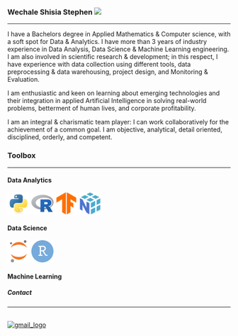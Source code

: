 ### Wechale Shisia Stephen <img src="https://raw.githubusercontent.com/MartinHeinz/MartinHeinz/master/wave.gif" width="30px">

---
I have a Bachelors degree in Applied Mathematics & Computer science, with a soft spot for Data & Analytics. I have more than 3 years of industry experience in Data Analysis, Data Science & Machine Learning engineering. I am also involved in scientific research & development; in this respect, I have experience with data collection using different tools, data preprocessing & data warehousing, project design, and Monitoring & Evaluation. 

I am enthusiastic and keen on learning about emerging technologies and their integration in applied Artificial Intelligence in solving real-world problems, betterment of human lives, and corporate profitability. 

I am an integral & charismatic team player: I can work collaboratively for the achievement of a common goal. 
I am objective, analytical, detail oriented, disciplined, orderly, and competent.

### Toolbox
---

#### Data Analytics 

<img src='https://github.com/devicons/devicon/blob/master/icons/python/python-original.svg' alt='python_logo' width='50' height='50'/>
<img src='https://github.com/devicons/devicon/blob/master/icons/r/r-original.svg' alt='R_logo' width='50' height='50'/>

<img src='https://github.com/devicons/devicon/blob/master/icons/tensorflow/tensorflow-original.svg' alt='tensorflow_logo' width='50' height='50'/>
<img src='https://github.com/devicons/devicon/blob/master/icons/numpy/numpy-original.svg' alt='numpy_logo' width='50' height='50'/>


#### Data Science 
<img src='https://github.com/devicons/devicon/blob/master/icons/jupyter/jupyter-original.svg' alt='jupyter_logo' width='50' height='50'/>
<img src='https://github.com/devicons/devicon/blob/master/icons/rstudio/rstudio-original.svg' alt='rstudio_logo' width='50' height='50'/>


#### Machine Learning 


##### Contact

---
<br/>
<a href='mailto:stevensheasier@gmail.com' target='_blank'><img src='https://cdn.worldvectorlogo.com/logos/official-gmail-icon-2020-.svg' alt='gmail_logo' width='25' height='25'/></a>

















